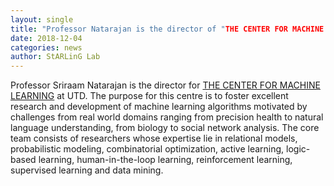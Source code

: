 ```yaml
---
layout: single
title: "Professor Natarajan is the director of "THE CENTER FOR MACHINE LEARNING" at UTD"
date: 2018-12-04
categories: news
author: StARLinG Lab
---
```


Professor Sriraam Natarajan is the director for [THE CENTER FOR MACHINE LEARNING](https://cs.utdallas.edu/cmachinelearning/) at UTD. 
The purpose for this centre is to foster excellent research and development of machine learning algorithms motivated by challenges from real world domains ranging from precision health to natural language understanding, from biology to social network analysis.
The core team consists of researchers whose expertise lie in relational models, probabilistic modeling, combinatorial optimization, active learning, logic-based learning, human-in-the-loop learning, reinforcement learning, supervised learning and data mining. 
